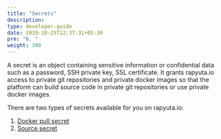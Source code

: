 ```yaml
---
title: "Secrets"
description:
type: developer-guide
date: 2019-10-25T12:37:31+05:30
pre: "6. "
weight: 300
---
```

A secret is an object containing sensitive information or confidential
data such as a password, SSH private key, SSL certificate. It grants rapyuta.io access to private git repositories and private docker images so that the platform can build source code in private git repositories or use private docker images.

There are two types of secrets available for you on rapyuta.io:

1. [Docker pull secret](/developer-guide/create-software-packages/secrets/docker-registry/)
2. [Source secret](/developer-guide/create-software-packages/secrets/sourcecode-repository/)